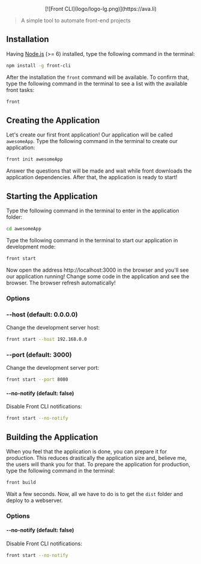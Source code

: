 <div style="text-align:center;">
    [![Front CLI](logo/logo-lg.png)](https://ava.li)
</div>

> A simple tool to automate front-end projects

## Installation

Having [Node.js](https://nodejs.org) (>= 6) installed, type the following command in the terminal:

```bash
npm install -g front-cli
```

After the installation the `front` command will be available. To confirm that, type the following command in the terminal to see a list with the available front tasks:

```bash
front
```

## Creating the Application

Let's create our first front application! Our application will be called `awesomeApp`. Type the following command in the terminal to create our application:

```bash
front init awesomeApp
```

Answer the questions that will be made and wait while front downloads the application dependencies. After that, the application is ready to start!

## Starting the Application

Type the following command in the terminal to enter in the application folder:

```bash
cd awesomeApp
```

Type the following command in the terminal to start our application in development mode:

```bash
front start
```

Now open the address http://localhost:3000 in the browser and you'll see our application running! Change some code in the application and see the browser. The browser refresh automatically!

### Options

### --host (default: 0.0.0.0)

Change the development server host:

```bash
front start --host 192.168.0.0
```

### --port (default: 3000)

Change the development server port:

```bash
front start --port 8080
```

#### --no-notify (default: false)

Disable Front CLI notifications:

```bash
front start --no-notify
```

## Building the Application

When you feel that the application is done, you can prepare it for production. This reduces drastically the application size and, believe me, the users will thank you for that. To prepare the application for production, type the following command in the terminal:

```bash
front build
```

Wait a few seconds. Now, all we have to do is to get the `dist` folder and deploy to a webserver.

### Options

#### --no-notify (default: false)

Disable Front CLI notifications:

```bash
front start --no-notify
```